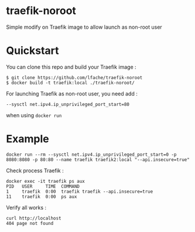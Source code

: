 # traefik-noroot
Simple modify on Traefik image to allow launch as non-root user

# Quickstart 
You can clone this repo and build your Traefik image :

```
$ git clone https://github.com/lfache/traefik-noroot
$ docker build -t traefik:local ./traefik-noroot/
```

For launching Traefik as non-root user, you need add :

`--sysctl net.ipv4.ip_unprivileged_port_start=80` 

when using `docker run`

# Example

`docker run --rm --sysctl net.ipv4.ip_unprivileged_port_start=0 -p 8080:8080 -p 80:80 --name traefik traefik2:local "--api.insecure=true"`

Check process Traefik :

```
docker exec -it traefik ps aux
PID   USER     TIME  COMMAND
1     traefik  0:00  traefik traefik --api.insecure=true
11    traefik  0:00  ps aux
```

Verify all works :

```
curl http://localhost
404 page not found
```
